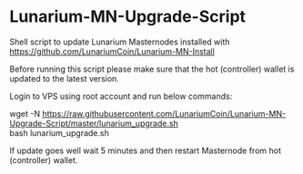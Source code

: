 # Lunarium-MN-Upgrade-Script
Shell script to update Lunarium Masternodes installed with https://github.com/LunariumCoin/Lunarium-MN-Install 

Before running this script please make sure that the hot (controller) wallet is updated to the latest version.

Login to VPS using root account and run below commands:  

wget -N https://raw.githubusercontent.com/LunariumCoin/Lunarium-MN-Upgrade-Script/master/lunarium_upgrade.sh  
bash lunarium_upgrade.sh  

If update goes well wait 5 minutes and then restart Masternode from hot (controller) wallet.
